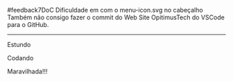 #feedback7DoC
Dificuldade em com o menu-icon.svg no cabeçalho
Também não consigo fazer o commit do Web Site OpitimusTech do VSCode para o GitHub.
________________________________________________________________

Estundo

Codando

Maravilhada!!!
